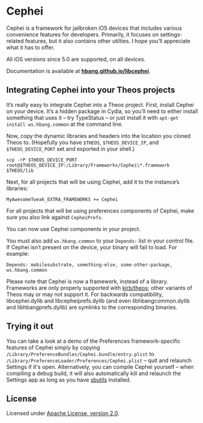 # Cephei
Cephei is a framework for jailbroken iOS devices that includes various convenience features for developers. Primarily, it focuses on settings-related features, but it also contains other utilties. I hope you’ll appreciate what it has to offer.

All iOS versions since 5.0 are supported, on all devices.

Documentation is available at **[hbang.github.io/libcephei](https://hbang.github.io/libcephei/)**.

## Integrating Cephei into your Theos projects
It’s really easy to integrate Cephei into a Theos project. First, install Cephei on your device. It’s a hidden package in Cydia, so you’ll need to either install something that uses it – try TypeStatus – or just install it with `apt-get install ws.hbang.common` at the command line. 

Now, copy the dynamic libraries and headers into the location you cloned Theos to. (Hopefully you have `$THEOS`, `$THEOS_DEVICE_IP`, and `$THEOS_DEVICE_PORT` set and exported in your shell.)

```
scp -rP $THEOS_DEVICE_PORT root@$THEOS_DEVICE_IP:/Library/Frameworks/Cephei\*.framework $THEOS/lib
```

Next, for all projects that will be using Cephei, add it to the instance’s libraries:

```
MyAwesomeTweak_EXTRA_FRAMEWORKS += Cephei
```

For all projects that will be using preferences components of Cephei, make sure you also link against `CepheiPrefs`.

You can now use Cephei components in your project.

You must also add `ws.hbang.common` to your `Depends:` list in your control file. If Cephei isn’t present on the device, your binary will fail to load. For example:

```
Depends: mobilesubstrate, something-else, some-other-package, ws.hbang.common
```

Please note that Cephei is now a framework, instead of a library. Frameworks are only properly supported with [kirb/theos](https://github.com/kirb/theos); other variants of Theos may or may not support it. For backwards compatibility, libcephei.dylib and libcepheiprefs.dylib (and even libhbangcommon.dylib and libhbangprefs.dylib) are symlinks to the corresponding binaries.

## Trying it out
You can take a look at a demo of the Preferences framework-specific features of Cephei simply by copying `/Library/PreferenceBundles/Cephei.bundle/entry.plist` to `/Library/PreferenceLoader/Preferences/Cephei.plist` – quit and relaunch Settings if it's open. Alternatively, you can compile Cephei yourself – when compiling a debug build, it will also automatically kill and relaunch the Settings app as long as you have [sbutils](http://moreinfo.thebigboss.org/moreinfo/depiction.php?file=sbutilsDp) installed.

## License
Licensed under [Apache License, version 2.0](https://github.com/hbang/libcephei/blob/master/LICENSE.md).
